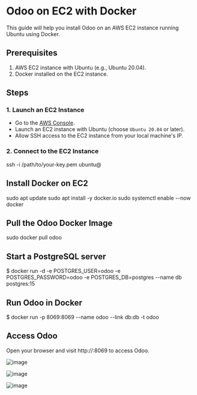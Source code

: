 # Odoo on EC2 with Docker

This guide will help you install Odoo on an AWS EC2 instance running Ubuntu using Docker.

## Prerequisites
1. AWS EC2 instance with Ubuntu (e.g., Ubuntu 20.04).
2. Docker installed on the EC2 instance.

## Steps

### 1. Launch an EC2 Instance
- Go to the [AWS Console](https://aws.amazon.com/console/).
- Launch an EC2 instance with Ubuntu (choose `Ubuntu 20.04` or later).
- Allow SSH access to the EC2 instance from your local machine's IP.

### 2. Connect to the EC2 Instance

ssh -i /path/to/your-key.pem ubuntu@<EC2-IP-ADDRESS>


 ## Install Docker on EC2

sudo apt update
sudo apt install -y docker.io
sudo systemctl enable --now docker

## Pull the Odoo Docker Image
sudo docker pull odoo

## Start a PostgreSQL server
$ docker run -d -e POSTGRES_USER=odoo -e POSTGRES_PASSWORD=odoo -e POSTGRES_DB=postgres --name db postgres:15

## Run Odoo in Docker
$ docker run -p 8069:8069 --name odoo --link db:db -t odoo

## Access Odoo
Open your browser and visit http://<EC2-IP-ADDRESS>:8069 to access Odoo.


![image](https://github.com/user-attachments/assets/04d9a76f-2a60-4c4d-8e3b-c9aa1d813db8)

![image](https://github.com/user-attachments/assets/69f54dab-7ab0-4dc4-b9d6-e41cac5fcd63)


![image](https://github.com/user-attachments/assets/aeded8a6-5100-4740-8c14-8977d99a17b1)





